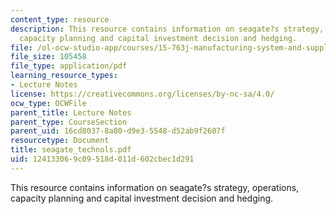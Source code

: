 ```yaml
---
content_type: resource
description: This resource contains information on seagate?s strategy, operations,
  capacity planning and capital investment decision and hedging.
file: /ol-ocw-studio-app/courses/15-763j-manufacturing-system-and-supply-chain-design-spring-2005/124133069c09518d011d602cbec1d291_seagate_technols.pdf
file_size: 105458
file_type: application/pdf
learning_resource_types:
- Lecture Notes
license: https://creativecommons.org/licenses/by-nc-sa/4.0/
ocw_type: OCWFile
parent_title: Lecture Notes
parent_type: CourseSection
parent_uid: 16cd8037-8a80-d9e3-5548-d52ab9f2607f
resourcetype: Document
title: seagate_technols.pdf
uid: 12413306-9c09-518d-011d-602cbec1d291
---
```

This resource contains information on seagate?s strategy, operations, capacity planning and capital investment decision and hedging.
